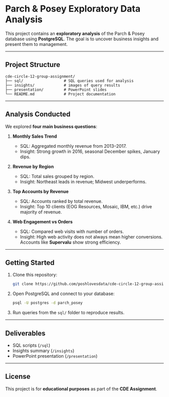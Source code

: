 # Parch & Posey Exploratory Data Analysis

This project contains an **exploratory analysis** of the Parch & Posey database using **PostgreSQL**.
The goal is to uncover business insights and present them to management.

---

## Project Structure

```
cde-circle-12-group-assignment/
├── sql/                  # SQL queries used for analysis
├── insights/             # images of query results
├── presentation/         # PowerPoint slides
└── README.md             # Project documentation
```

---

## Analysis Conducted

We explored **four main business questions**:

1. **Monthly Sales Trend**

   - SQL: Aggregated monthly revenue from 2013–2017.
   - Insight: Strong growth in 2016, seasonal December spikes, January dips.

2. **Revenue by Region**

   - SQL: Total sales grouped by region.
   - Insight: Northeast leads in revenue; Midwest underperforms.

3. **Top Accounts by Revenue**

   - SQL: Accounts ranked by total revenue.
   - Insight: Top 10 clients (EOG Resources, Mosaic, IBM, etc.) drive majority of revenue.

4. **Web Engagement vs Orders**

   - SQL: Compared web visits with number of orders.
   - Insight: High web activity does not always mean higher conversions. Accounts like **Supervalu** show strong efficiency.

---

##  Getting Started

1. Clone this repository:

   ```bash
   git clone https://github.com/poshlovesdata/cde-circle-12-group-assignment.git
   ```

2. Open PostgreSQL and connect to your database:

   ```bash
   psql -U postgres -d parch_posey
   ```

3. Run queries from the `sql/` folder to reproduce results.

---

## Deliverables

- SQL scripts (`/sql`)
- Insights summary (`/insights`)
- PowerPoint presentation (`/presentation`)

---

## License

This project is for **educational purposes** as part of the **CDE Assignment**.
